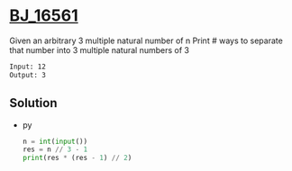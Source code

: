 # [BJ_16561](https://acmicpc.net/problem/16561)

Given an arbitrary 3 multiple natural number of n
Print # ways to separate that number into 3 multiple natural numbers of 3

```txt
Input: 12
Output: 3
```

## Solution

* py

  ```py
  n = int(input())
  res = n // 3 - 1
  print(res * (res - 1) // 2)
  ```

